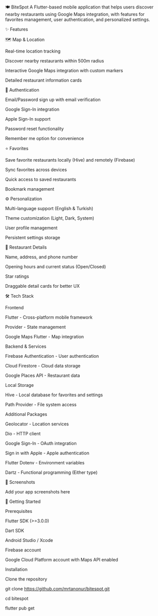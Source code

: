 🍽️ BiteSpot
A Flutter-based mobile application that helps users discover nearby restaurants using Google Maps integration, with features for favorites management, user authentication, and personalized settings.

✨ Features

🗺️ Map & Location

Real-time location tracking

Discover nearby restaurants within 500m radius

Interactive Google Maps integration with custom markers

Detailed restaurant information cards

🔐 Authentication

Email/Password sign up with email verification

Google Sign-In integration

Apple Sign-In support

Password reset functionality

Remember me option for convenience

⭐ Favorites

Save favorite restaurants locally (Hive) and remotely (Firebase)

Sync favorites across devices

Quick access to saved restaurants

Bookmark management

⚙️ Personalization

Multi-language support (English & Turkish)

Theme customization (Light, Dark, System)

User profile management

Persistent settings storage

📍 Restaurant Details

Name, address, and phone number

Opening hours and current status (Open/Closed)

Star ratings

Draggable detail cards for better UX

🛠️ Tech Stack

Frontend

Flutter - Cross-platform mobile framework

Provider - State management

Google Maps Flutter - Map integration

Backend & Services

Firebase Authentication - User authentication

Cloud Firestore - Cloud data storage

Google Places API - Restaurant data

Local Storage

Hive - Local database for favorites and settings

Path Provider - File system access

Additional Packages

Geolocator - Location services

Dio - HTTP client

Google Sign-In - OAuth integration

Sign in with Apple - Apple authentication

Flutter Dotenv - Environment variables

Dartz - Functional programming (Either type)

📱 Screenshots

Add your app screenshots here

🚀 Getting Started

Prerequisites

Flutter SDK (>=3.0.0)

Dart SDK

Android Studio / Xcode

Firebase account

Google Cloud Platform account with Maps API enabled

Installation

Clone the repository

git clone https://github.com/mrtanonur/bitespot.git

cd bitespot

flutter pub get

